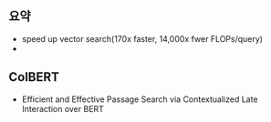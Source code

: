 ## 요약
- speed up vector search(170x faster, 14,000x fwer FLOPs/query)
- 
## ColBERT
- Efficient and Effective Passage Search via Contextualized Late Interaction over BERT
